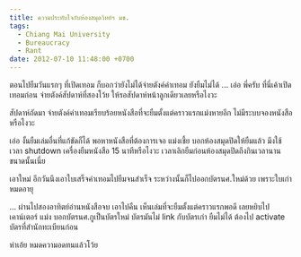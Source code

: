 ```yaml
---
title: ความประทับใจกับห้องสมุดวิทย์ฯ มช.
tags:
  - Chiang Mai University
  - Bureaucracy
  - Rant
date: 2012-07-10 11:48:00 +0700
---
```


ตอนไปยืมวันแรกๆ ที่เปิดเทอม ก็บอกว่ายังไม่ได้จ่ายตังค์ค่าเทอม ยังยืมไม่ได้ ... เอ่อ พี่ครับ ที่นี่เค้าเปิดเทอมก่อน จ่ายตังค์สัปดาห์ที่สองโว้ย ให้รอสัปดาห์หน้าลูกเดียวเลยหรือไงวะ

สัปดาห์ถัดมา จ่ายตังค์ค่าเทอมเรียบร้อยหนังสือที่จะยืมตั้งแต่คราวแรกแม่งหายอีก ไม่มีระบบจองหนังสือหรือไงวะ

เอ่อ งั้นยืมเล่มอื่นที่แก้ขัดก็ได้ พอหาหนังสือที่ต้องการเจอ แม่งเชี้ย บอกห้องสมุดปิดให้ยืมแล้ว มึงใช้เวลา shutdown เครื่องยืมหนังสือ 15 นาทีหรือไงวะ เวลาเลิกยืมก่อนห้องสมุดปิดถึงกินเวลานานขนาดนั้นเนี่ย

เอาใหม่ อีกวันนึงเอาใบเสร็จค่าเทอมไปยืมจนสำเร็จ ระหว่างนั้นก็ไปออกบัตรนศ.ใหม่ด้วย เพราะใบเก่าหมดอายุ

... ผ่านไปสองอาทิตย์อ่านหนังสือจบ เอาไปคืน เห็นเล่มที่จะยืมตั้งแต่คราวแรกพอดี เลยหยิบไปเคาน์เตอร์ แม่ง บอกบัตรนศ.กูเป็นบัตรใหม่ บัตรมันไม่ link กับบัตรเก่า ยืมไม่ได้ ต้องไป activate บัตรที่สำนักทะเบียนก่อน

ห่าเอ้ย หมดความอดทนแล้วโว้ย
